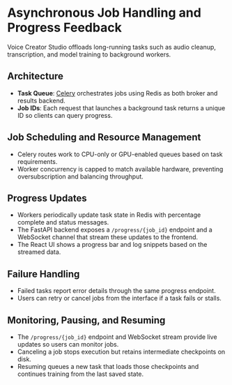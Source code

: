 # Asynchronous Job Handling and Progress Feedback

Voice Creator Studio offloads long-running tasks such as audio cleanup, transcription, and model training to background workers.

## Architecture
- **Task Queue**: [Celery](https://docs.celeryq.dev/) orchestrates jobs using Redis as both broker and results backend.
- **Job IDs**: Each request that launches a background task returns a unique ID so clients can query progress.

## Job Scheduling and Resource Management
- Celery routes work to CPU-only or GPU-enabled queues based on task requirements.
- Worker concurrency is capped to match available hardware, preventing oversubscription and balancing throughput.

## Progress Updates
- Workers periodically update task state in Redis with percentage complete and status messages.
- The FastAPI backend exposes a `/progress/{job_id}` endpoint and a WebSocket channel that stream these updates to the frontend.
- The React UI shows a progress bar and log snippets based on the streamed data.

## Failure Handling
- Failed tasks report error details through the same progress endpoint.
- Users can retry or cancel jobs from the interface if a task fails or stalls.

## Monitoring, Pausing, and Resuming
- The `/progress/{job_id}` endpoint and WebSocket stream provide live updates so users can monitor jobs.
- Canceling a job stops execution but retains intermediate checkpoints on disk.
- Resuming queues a new task that loads those checkpoints and continues training from the last saved state.
